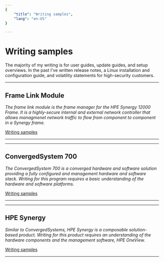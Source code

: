 ```yaml
---
{
    "title": "Writing samples",
    "lang": "en-US"
}

---
```


# Writing samples

The majority of my writing is for user guides, update guides, and setup overviews. In the past I've written release notes, a Linux installation and configuration guide, and volatility statements for high-security customers.

------
## Frame Link Module
*The frame link module is the frame manager for the HPE Synergy 12000 Frame. It is a highly-secure internal and external network controller that allows managmenet network traffic to flow from component to component in a Synergy frame.*

[Writing samples](framelinkmodule.html)

------
------
## ConvergedSystem 700

*The ConvergedSystem 700 is a converged hardware and software solution providing a fully configured and management hardware and software stack. Writing for this program requires a basic understanding of the hardware and software platforms.*

[Writing samples](cs700.html)

------
------
## HPE Synergy

*Similar to ConvergedSystems, HPE Synergy is a composable solution-based product. Writing for this product requires an understanding of the hardware components and the management software, HPE OneView.*

[Writing samples](synergy.html)

------


